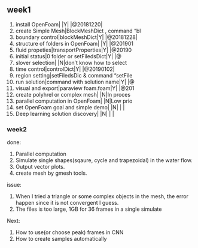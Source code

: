 ## week1
1. install OpenFoam| |Y| |@20181220| 
2. create Simple Mesh|BlockMeshDict , command “bl
3. boundary control|blockMeshDict|Y| |@20181228| 
4. structure of folders in OpenFoam| |Y| |@201901
5. fluid propeties|transportProperties|Y| |@20190
6. initial status|0 folder or setFiledsDict|Y| |@
7. slover selection| |N|don’t know how to select 
8. time control|controlDict|Y| |@20190102| 
9. region setting|setFiledsDic & command “setFile
10. run solution|command with solution name|Y| |@
11. visual and export|paraview foam.foam|Y| |@201
12. create polyhrel or complex mesh| |N|In proces
13. parallel computation in OpenFoam| |N|Low prio
14. set OpenFoam goal and simple demo| |N| | | 
15. Deep learning solution discovery| |N| | | 

### week2
done:
1. Parallel computation
2. Simulate single shapes(sqaure, cycle and trapezoidal) in the water flow.
3. Output vector plots.
4. create mesh by gmesh tools.

issue:
1. When I tried a triangle or some complex objects in the mesh, the error happen since it is not convergent I guess. 
2. The files is too large, 1GB for 36 frames in a single simulate

Next:
1. How to use(or choose peak) frames in CNN
2. How to create samples automatically

